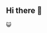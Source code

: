 ## Hi there 👋
😺


<!--
**JackS1718/JackS1718** is a ✨ _special_ ✨ repository because its `README.md` (this file) appears on your GitHub profile.

### * 🎓 I’m a graphic designer and publicist
### * 🔭 I’m currently learning Back End with DevOps
* ⚙️ I’m currently learning JAVA.
* 👯 I’m looking to collaborate on Backend related projects.
* 📫 Contact me in: javak.maravi@gmail.com
* 😄 Pronouns: She/Her
* 💬 Ask me about cats
